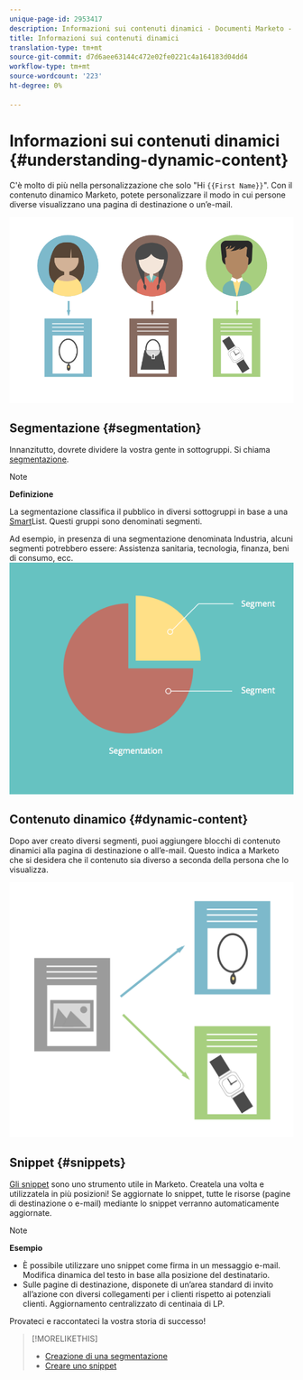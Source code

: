 ```yaml
---
unique-page-id: 2953417
description: Informazioni sui contenuti dinamici - Documenti Marketo - Documentazione prodotto
title: Informazioni sui contenuti dinamici
translation-type: tm+mt
source-git-commit: d7d6aee63144c472e02fe0221c4a164183d04dd4
workflow-type: tm+mt
source-wordcount: '223'
ht-degree: 0%

---
```



# Informazioni sui contenuti dinamici {#understanding-dynamic-content}

C&#39;è molto di più nella personalizzazione che solo &quot;Hi `{{First Name}}`&quot;. Con il contenuto dinamico Marketo, potete personalizzare il modo in cui persone diverse visualizzano una pagina di destinazione o un’e-mail.

![](assets/artboard-1.png)

## Segmentazione {#segmentation}

Innanzitutto, dovrete dividere la vostra gente in sottogruppi. Si chiama [segmentazione](create-a-segmentation.md).

>[!NOTE]
>
>**Definizione**
>
>La segmentazione classifica il pubblico in diversi sottogruppi in base a una [Smart](../../../../product-docs/core-marketo-concepts/smart-campaigns/understanding-smart-campaigns.md)List. Questi gruppi sono denominati segmenti.

Ad esempio, in presenza di una segmentazione denominata Industria, alcuni segmenti potrebbero essere: Assistenza sanitaria, tecnologia, finanza, beni di consumo, ecc.   ![](assets/artboard-2.png)

## Contenuto dinamico {#dynamic-content}

Dopo aver creato diversi segmenti, puoi aggiungere blocchi di contenuto dinamici alla pagina di destinazione o all’e-mail. Questo indica a Marketo che si desidera che il contenuto sia diverso a seconda della persona che lo visualizza.

![](assets/artboard-3.png)

## Snippet {#snippets}

[Gli snippet](../../../../product-docs/personalization/segmentation-and-snippets/snippets/create-a-snippet.md) sono uno strumento utile in Marketo. Createla una volta e utilizzatela in più posizioni! Se aggiornate lo snippet, tutte le risorse (pagine di destinazione o e-mail) mediante lo snippet verranno automaticamente aggiornate.

>[!NOTE]
>
>**Esempio**
>
>* È possibile utilizzare uno snippet come firma in un messaggio e-mail. Modifica dinamica del testo in base alla posizione del destinatario.
>* Sulle pagine di destinazione, disponete di un’area standard di invito all’azione con diversi collegamenti per i clienti rispetto ai potenziali clienti. Aggiornamento centralizzato di centinaia di LP.

>



Provateci e raccontateci la vostra storia di successo!

>[!MORELIKETHIS]
>
>* [Creazione di una segmentazione](create-a-segmentation.md)
>* [Creare uno snippet](../../../../product-docs/personalization/segmentation-and-snippets/snippets/create-a-snippet.md)

>



